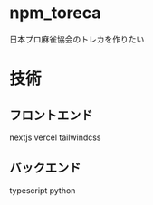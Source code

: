 # npm_toreca
日本プロ麻雀協会のトレカを作りたい

# 技術
## フロントエンド
nextjs
vercel
tailwindcss
## バックエンド
typescript
python
